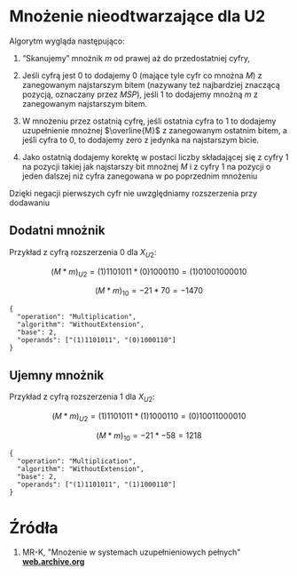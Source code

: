 # Mnożenie nieodtwarzające dla U2
Algorytm wygląda następująco:

1. “Skanujemy” mnożnik $m$ od prawej aż do przedostatniej cyfry,

2. Jeśli cyfrą jest $0$ to dodajemy $0$ (mające tyle cyfr co mnożna $M$) z zanegowanym najstarszym bitem (nazywany też najbardziej znaczącą pozycją, oznaczany przez $MSP$), jeśli $1$ to
dodajemy mnożną $m$ z zanegowanym najstarszym bitem.

3. W mnożeniu przez ostatnią cyfrę, jeśli ostatnia cyfra to $1$ to dodajemy uzupełnienie mnożnej $\overline{M}$ z zanegowanym ostatnim bitem, a jeśli
cyfra to $0$, to dodajemy zero z jedynka na najstarszym bicie.

4. Jako ostatnią dodajemy korektę w postaci liczby składającej się z cyfry $1$ na pozycji takiej jak najstarszy bit
mnożnej $M$ i z cyfry $1$ na pozycji o jeden dalszej niż cyfra zanegowana w po poprzednim mnożeniu

Dzięki negacji pierwszych cyfr nie uwzględniamy rozszerzenia przy dodawaniu

## Dodatni mnożnik

Przykład z cyfrą rozszerzenia 0 dla $X_{U2}$:

$$
    (M*m)_{U2} = (1)1101011 * (0)1000110 = (1)01001000010
$$

$$
    (M*m)_{10} = -21 * 70 = -1470
$$


```calc-operation
{
  "operation": "Multiplication",
  "algorithm": "WithoutExtension",
  "base": 2,
  "operands": ["(1)1101011", "(0)1000110"]
}
```

## Ujemny mnożnik

Przykład z cyfrą rozszerzenia 1 dla $X_{U2}$:

$$
    (M*m)_{U2} = (1)1101011 * (1)1000110 = (0)10011000010
$$

$$
    (M*m)_{10} = -21 * -58 = 1218
$$

```calc-operation
{
  "operation": "Multiplication",
  "algorithm": "WithoutExtension",
  "base": 2,
  "operands": ["(1)1101011", "(1)1000110"]
}
```

# Źródła

1. MR-K, "Mnożenie w systemach uzupełnieniowych pełnych"   **[web.archive.org](https://web.archive.org/web/20100215194642/http://wk-group.net/mr-k/pliki/studia/arytmetyka/mnozenieUzup_v18.pdf)**

